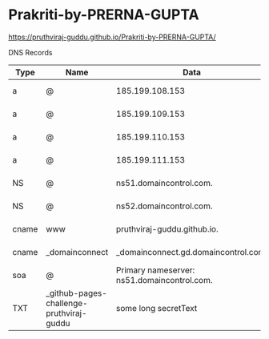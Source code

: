 # Prakriti-by-PRERNA-GUPTA


https://pruthviraj-guddu.github.io/Prakriti-by-PRERNA-GUPTA/





DNS Records   

| Type          | Name          | Data                             | TTL            |Delete         |  Edit         | 
| ------------- | ------------- |  -------------                   | ------------- |  ------------- | ------------- | 
| a             | @             |  185.199.108.153                 | 1 Hour        |  can Delete    | can Edit      | 
| a             | @             |  185.199.109.153                 | 1 Hour        |  can Delete    | can Edit      |  
| a             | @             |  185.199.110.153                 | 1 Hour        |  can Delete    | can Edit      |  
| a             | @             |  185.199.111.153                 | 1 Hour        |  can Delete    | can Edit      |  
| NS            | @             |  ns51.domaincontrol.com.         | 1 Hour        |  can Delete    | can Edit      |  
| NS            | @             |  ns52.domaincontrol.com.         | 1 Hour        |  can Delete    | can Edit      |  
| cname         | www           |  pruthviraj-guddu.github.io.     | 1 Hour        |  can Delete    | can Edit      |  
| cname         | _domainconnect|  _domainconnect.gd.domaincontrol.com. | 1 Hour        |  can Delete    | can Edit      |  
| soa           | @             |  Primary nameserver: ns51.domaincontrol.com. | 1 Hour        |  Can't Delete    | can Edit      |  
| TXT           | _github-pages-challenge-pruthviraj-guddu|  some long secretText | 1 Hour        |  can Delete    | can Edit      |  

